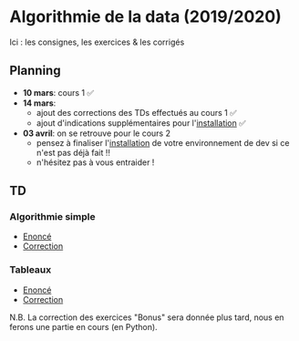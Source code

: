 # Algorithmie de la data (2019/2020)
Ici : les consignes, les exercices &amp; les corrigés

## Planning

* **10 mars**: cours 1 :white_check_mark:
* **14 mars**:
    * ajout des corrections des TDs effectués au cours 1 :white_check_mark:
    * ajout d'indications supplémentaires pour l'[installation](/installation.md) :white_check_mark:
* **03 avril**: on se retrouve pour le cours 2
    * pensez à finaliser l'[installation](/installation.md) de votre environnement de dev si ce n'est pas déjà fait :bangbang:
    * n'hésitez pas à vous entraider !

## TD

### Algorithmie simple

   * [Enoncé](/Algorithmie%20de%20la%20data%20-%20TD1%20-%20Algorithmie%20simple.pdf)
   * [Correction](/Algorithmie%20de%20la%20data%20-%20TD1%20-%20Algorithmie%20simple%20-%20CORRECTION.pdf)

### Tableaux

   * [Enoncé](/Algorithmie%20de%20la%20data%20-%20TD2%20-%20Tableaux.pdf)
   * [Correction](/Algorithmie%20de%20la%20data%20-%20TD2%20-%20Tableaux%20-%20CORRECTION.pdf)


N.B. La correction des exercices "Bonus" sera donnée plus tard, nous en ferons une partie en cours (en Python).
